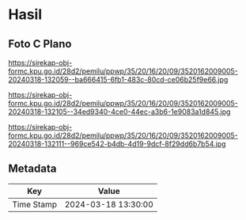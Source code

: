 # Hasil

## Foto C Plano

https://sirekap-obj-formc.kpu.go.id/28d2/pemilu/ppwp/35/20/16/20/09/3520162009005-20240318-132059--ba666415-6fb1-483c-80cd-ce06b25f9e66.jpg

https://sirekap-obj-formc.kpu.go.id/28d2/pemilu/ppwp/35/20/16/20/09/3520162009005-20240318-132105--34ed9340-4ce0-44ec-a3b6-1e9083a1d845.jpg

https://sirekap-obj-formc.kpu.go.id/28d2/pemilu/ppwp/35/20/16/20/09/3520162009005-20240318-132111--969ce542-b4db-4d19-9dcf-8f29dd6b7b54.jpg


## Metadata

| Key        | Value               |
| ---------- | ------------------- |
| Time Stamp | 2024-03-18 13:30:00 |



